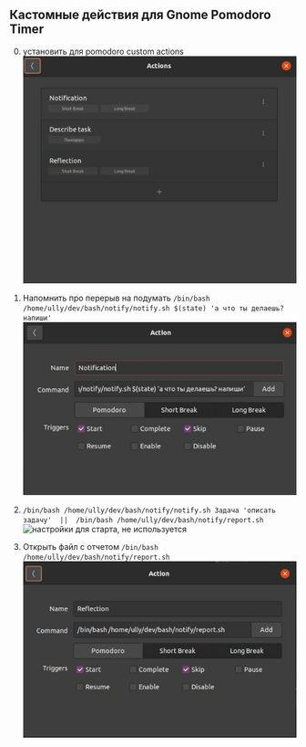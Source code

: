 ## Кастомные действия для Gnome Pomodoro Timer
0. установить для pomodoro custom actions  
![настройки](screenshots/0.jpeg)

1. Напомнить про перерыв на подумать `/bin/bash /home/ully/dev/bash/notify/notify.sh $(state) 'а что ты делаешь? напиши'`    
![настройки для кастомного напоминания. Должен быть установлен notify-send](screenshots/1.jpeg)

2. `/bin/bash /home/ully/dev/bash/notify/notify.sh Задача 'описать задачу'  ||  /bin/bash /home/ully/dev/bash/notify/report.sh `    
![настройки для старта, не используется]()

3. Открыть файл с отчетом `/bin/bash /home/ully/dev/bash/notify/report.sh`  
![открыть файл](screenshots/3.jpeg)